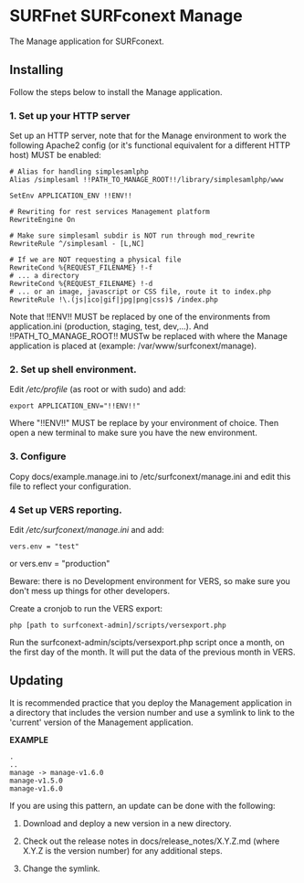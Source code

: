 
# SURFnet SURFconext Manage #

The Manage application for SURFconext.

## Installing ##

Follow the steps below to install the Manage application.

### 1. Set up your HTTP server ###

Set up an HTTP server, note that for the Manage environment to work the following Apache2 config
(or it's functional equivalent for a different HTTP host) MUST be enabled:

    # Alias for handling simplesamlphp
    Alias /simplesaml !!PATH_TO_MANAGE_ROOT!!/library/simplesamlphp/www

    SetEnv APPLICATION_ENV !!ENV!!

    # Rewriting for rest services Management platform
    RewriteEngine On

    # Make sure simplesaml subdir is NOT run through mod_rewrite
    RewriteRule ^/simplesaml - [L,NC]

    # If we are NOT requesting a physical file
    RewriteCond %{REQUEST_FILENAME} !-f
    # ... a directory
    RewriteCond %{REQUEST_FILENAME} !-d
    # ... or an image, javascript or CSS file, route it to index.php
    RewriteRule !\.(js|ico|gif|jpg|png|css)$ /index.php

Note that !!ENV!! MUST be replaced by one of the environments from application.ini (production, staging, test, dev,...).
And !!PATH_TO_MANAGE_ROOT!! MUSTw be replaced with where the Manage application is placed at (example: /var/www/surfconext/manage).

### 2. Set up shell environment.

Edit */etc/profile* (as root or with sudo) and add:

    export APPLICATION_ENV="!!ENV!!"

Where "!!ENV!!" MUST be replace by your environment of choice.
Then open a new terminal to make sure you have the new environment.

### 3. Configure ###

Copy docs/example.manage.ini to /etc/surfconext/manage.ini and edit this file to reflect your configuration.

### 4 Set up VERS reporting.

Edit */etc/surfconext/manage.ini* and add:

    vers.env = "test"

or
    vers.env = "production"

Beware: there is no Development environment for VERS,
so make sure you don't mess up things for other developers.

Create a cronjob to run the VERS export:

    php [path to surfconext-admin]/scripts/versexport.php

Run the surfconext-admin/scipts/versexport.php script once a month,
on the first day of the month.
It will put the data of the previous month in VERS.

## Updating ##

It is recommended practice that you deploy the Management application in a directory that includes the version number and use a
symlink to link to the 'current' version of the Management application.

**EXAMPLE**

    .
    ..
    manage -> manage-v1.6.0
    manage-v1.5.0
    manage-v1.6.0

If you are using this pattern, an update can be done with the following:

1. Download and deploy a new version in a new directory.

2. Check out the release notes in docs/release_notes/X.Y.Z.md (where X.Y.Z is the version number) for any
   additional steps.

3. Change the symlink.